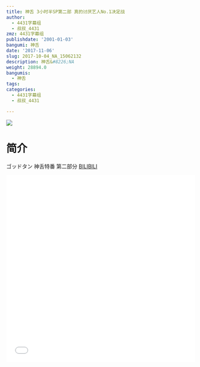 ```yaml
---
title: 神舌 3小时半SP第二部 真的讨厌艺人No.1决定战
author:
  - 4431字幕组
  - 叔叔_4431
zmz: 4431字幕组
publishdate: '2001-01-03'
bangumi: 神舌
date: '2017-11-06'
slug: 2017-10-04_NA_15062132
description: 神舌&#8226;NA
weight: 28894.0
bangumis:
  - 神舌
tags:
categories:
  - 4431字幕组
  - 叔叔_4431

---
```

![](https://i.imgur.com/lJLbFIo.png)
# 简介  
ゴッドタン
神舌特番 第二部分
  [BILIBILI](https://www.bilibili.com/video/av15062132/)

  <iframe src="//www.bilibili.com/html/html5player.html?cid=24530598&aid=15062132" width="100%" height="500" frameborder="0" allowfullscreen="allowfullscreen"></iframe>
